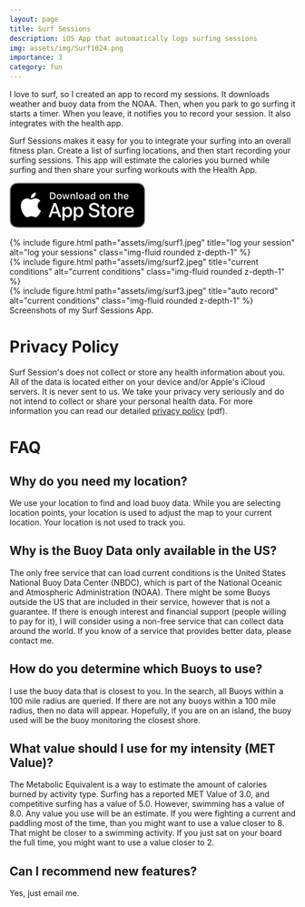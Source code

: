 ```yaml
---
layout: page
title: Surf Sessions
description: iOS App that automatically logs surfing sessions
img: assets/img/Surf1024.png
importance: 3
category: fun
---
```


I love to surf, so I created an app to record my sessions. It downloads weather and buoy data from the NOAA. Then, when you park to go surfing it starts a timer. When you leave, it notifies you to record your session. It also integrates with the health app.

Surf Sessions makes it easy for you to integrate your surfing into an overall fitness plan. Create a list of surfing locations, and then start recording your surfing sessions. This app will estimate the calories you burned while surfing and then share your surfing workouts with the Health App.

[![Download from the App Store](/assets/img/AppleAppStore.svg)](https://apps.apple.com/us/app/surf-sessions/id935513127)

<div class="row">
    <div class="col-sm mt-3 mt-md-0">
        {% include figure.html path="assets/img/surf1.jpeg" title="log your session" alt="log your sessions" class="img-fluid rounded z-depth-1" %}
    </div>
    <div class="col-sm mt-3 mt-md-0">
        {% include figure.html path="assets/img/surf2.jpeg" title="current conditions" alt="current conditions" class="img-fluid rounded z-depth-1" %}
    </div>
    <div class="col-sm mt-3 mt-md-0">
        {% include figure.html path="assets/img/surf3.jpeg" title="auto record" alt="current conditions" class="img-fluid rounded z-depth-1" %}
    </div>
</div>
<div class="caption">
    Screenshots of my Surf Sessions App.
</div>

# Privacy Policy 

Surf Session's does not collect or store any health information about you. All of the data is located either on your device and/or Apple's iCloud servers. It is never sent to us. We take your privacy very seriously and do not intend to collect or share your personal health data. For more information you can read our detailed [privacy policy](/assets/pdf/surfsessions-mpdf.pdf) (pdf).

# FAQ 

## Why do you need my location?
We use your location to find and load buoy data. While you are selecting location points, your location is used to adjust the map to your current location. Your location is not used to track you.

##  Why is the Buoy Data only available in the US?
The only free service that can load current conditions is the United States National Buoy Data Center (NBDC), which is part of the National Oceanic and Atmospheric Administration (NOAA). There might be some Buoys outside the US that are included in their service, however that is not a guarantee. If there is enough interest and financial support (people willing to pay for it), I will consider using a non-free service that can collect data around the world. If you know of a service that provides better data, please contact me.

## How do you determine which Buoys to use?
I use the buoy data that is closest to you. In the search, all Buoys within a 100 mile radius are queried. If there are not any buoys within a 100 mile radius, then no data will appear. Hopefully, if you are on an island, the buoy used will be the buoy monitoring the closest shore.

## What value should I use for my intensity (MET Value)?
The Metabolic Equivalent is a way to estimate the amount of calories burned by activity type. Surfing has a reported MET Value of 3.0, and competitive surfing has a value of 5.0. However, swimming has a value of 8.0. Any value you use will be an estimate. If you were fighting a current and paddling most of the time, than you might want to use a value closer to 8. That might be closer to a swimming activity. If you just sat on your board the full time, you might want to use a value closer to 2.


## Can I recommend new features?
Yes, just email me.

